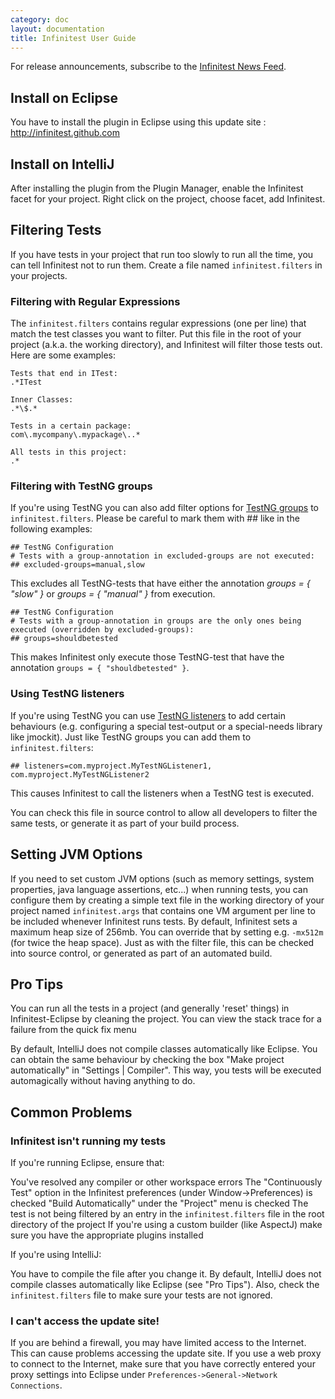 ```yaml
---
category: doc
layout: documentation
title: Infinitest User Guide
---
```

For release announcements, subscribe to the [Infinitest News Feed](http://infinitest.github.com/rss.xml).

## Install on Eclipse

You have to install the plugin in Eclipse using this update site : http://infinitest.github.com

## Install on IntelliJ

After installing the plugin from the Plugin Manager, enable the Infinitest facet for your project. Right click on the project, choose facet, add Infinitest.

## Filtering Tests

If you have tests in your project that run too slowly to run all the time, you can tell Infinitest not to run them. Create a file named `infinitest.filters` in your projects.

### Filtering with Regular Expressions

The `infinitest.filters` contains regular expressions (one per line) that match the test classes you want to filter. Put this file in the root of your project (a.k.a. the working directory), and Infinitest will filter those tests out. Here are some examples:

    Tests that end in ITest:
    .*ITest
    
    Inner Classes:
    .*\$.*
    
    Tests in a certain package:
    com\.mycompany\.mypackage\..*
    
    All tests in this project:
    .*

### Filtering with TestNG groups

If you're using TestNG you can also add filter options for [TestNG groups](http://testng.org/doc/documentation-main.html#test-groups) to `infinitest.filters`. Please be careful to mark them with ## like in the following examples:

    ## TestNG Configuration
    # Tests with a group-annotation in excluded-groups are not executed:
    ## excluded-groups=manual,slow

This excludes all TestNG-tests that have either the annotation *groups = { "slow" }* or *groups = { "manual" }* from execution.

    ## TestNG Configuration
    # Tests with a group-annotation in groups are the only ones being executed (overridden by excluded-groups):
    ## groups=shouldbetested

This makes Infinitest only execute those TestNG-test that have the annotation `groups = { "shouldbetested" }`.

### Using TestNG listeners

If you're using TestNG you can use [TestNG listeners](http://testng.org/doc/documentation-main.html#testng-listeners) to add certain behaviours (e.g. configuring a special test-output or a special-needs library like jmockit). Just like TestNG groups you can add them to `infinitest.filters`:

    ## listeners=com.myproject.MyTestNGListener1, com.myproject.MyTestNGListener2

This causes Infinitest to call the listeners when a TestNG test is executed.

You can check this file in source control to allow all developers to filter the same tests, or generate it as part of your build process.

## Setting JVM Options

If you need to set custom JVM options (such as memory settings, system properties, java language assertions, etc...) when running tests, you can configure them by creating a simple text file in the working directory of your project named `infinitest.args` that contains one VM argument per line to be included whenever Infinitest runs tests. By default, Infinitest sets a maximum heap size of 256mb. You can override that by setting e.g. ``-mx512m`` (for twice the heap space). Just as with the filter file, this can be checked into source control, or generated as part of an automated build.

## Pro Tips

You can run all the tests in a project (and generally 'reset' things) in Infinitest-Eclipse by cleaning the project.
You can view the stack trace for a failure from the quick fix menu

By default, IntelliJ does not compile classes automatically like Eclipse. You can obtain the same behaviour by checking the box "Make project automatically" in "Settings | Compiler". This way, you tests will be executed automagically without having anything to do.

## Common Problems

### Infinitest isn't running my tests

If you're running Eclipse, ensure that:

You've resolved any compiler or other workspace errors
The "Continuously Test" option in the Infinitest preferences (under Window->Preferences) is checked
"Build Automatically" under the "Project" menu is checked
The test is not being filtered by an entry in the `infinitest.filters` file in the root directory of the project
If you're using a custom builder (like AspectJ) make sure you have the appropriate plugins installed

If you're using IntelliJ:

You have to compile the file after you change it. By default, IntelliJ does not compile classes automatically like Eclipse (see "Pro Tips"). Also, check the `infinitest.filters` file to make sure your tests are not ignored.

### I can't access the update site!

If you are behind a firewall, you may have limited access to the Internet. This can cause problems accessing the update site. If you use a web proxy to connect to the Internet, make sure that you have correctly entered your proxy settings into Eclipse under `Preferences->General->Network Connections`.

